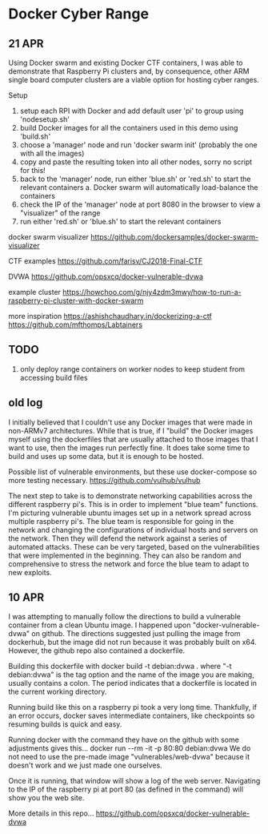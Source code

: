 # Docker Cyber Range

## 21 APR

Using Docker swarm and existing Docker CTF containers, I was able to demonstrate that Raspberry Pi clusters and, by consequence, other ARM single board computer clusters are a viable option for hosting cyber ranges.

Setup
1. setup each RPI with Docker and add default user 'pi' to group using 'nodesetup.sh'
2. build Docker images for all the containers used in this demo using 'build.sh'
3. choose a 'manager' node and run 'docker swarm init' (probably the one with all the images)
4. copy and paste the resulting token into all other nodes, sorry no script for this!
5. back to the 'manager' node, run either 'blue.sh' or 'red.sh' to start the relevant containers
	a. Docker swarm will automatically load-balance the containers
6. check the IP of the 'manager' node at port 8080 in the browser to view a "visualizer" of the range
7. run either 'red.sh' or 'blue.sh' to start the relevant containers

docker swarm visualizer
https://github.com/dockersamples/docker-swarm-visualizer

CTF examples
https://github.com/farisv/CJ2018-Final-CTF

DVWA
https://github.com/opsxcq/docker-vulnerable-dvwa

example cluster
https://howchoo.com/g/njy4zdm3mwy/how-to-run-a-raspberry-pi-cluster-with-docker-swarm

more inspiration
https://ashishchaudhary.in/dockerizing-a-ctf
https://github.com/mfthomps/Labtainers


## TODO

1. only deploy range containers on worker nodes to keep student from accessing build files

## old log

I initially believed that I couldn't use any Docker images that were made in non-ARMv7 architectures.
While that is true, if I "build" the Docker images myself using the dockerfiles that are usually attached to those images that I want to use, then the images run perfectly fine.
It does take some time to build and uses up some data, but it is enough to be hosted.

Possible list of vulnerable environments, but these use docker-compose so more testing necessary.
https://github.com/vulhub/vulhub

The next step to take is to demonstrate networking capabilities across the different raspberry pi's.
This is in order to implement "blue team" functions.
I'm picturing vulnerable ubuntu images set up in a network spread across multiple raspberry pi's.
The blue team is responsible for going in the network and changing the configurations of individual hosts and servers on the network.
Then they will defend the network against a series of automated attacks.
These can be very targeted, based on the vulnerabilities that were implemented in the beginning.
They can also be random and comprehensive to stress the network and force the blue team to adapt to new exploits.

## 10 APR

I was attempting to manually follow the directions to build a vulnerable container from a clean Ubuntu image.
I happened upon "docker-vulnerable-dvwa" on github.
The directions suggested just pulling the image from dockerhub, but the image did not run because it was probably built on x64.
However, the github repo also contained a dockerfile.

Building this dockerfile with
	docker build -t debian:dvwa .
where "-t debian:dvwa" is the tag option and the name of the image you are making, usually contains a colon.
The period indicates that a dockerfile is located in the current working directory.

Running build like this on a raspberry pi took a very long time.
Thankfully, if an error occurs, docker saves intermediate containers, like checkpoints so resuming builds is quick and easy.

Running docker with the command they have on the github with some adjustments gives this...
	docker run --rm -it -p 80:80 debian:dvwa
We do not need to use the pre-made image "vulnerables/web-dvwa" because it doesn't work and we just made one ourselves.

Once it is running, that window will show a log of the web server.
Navigating to the IP of the raspberry pi at port 80 (as defined in the command) will show you the web site.

More details in this repo...
https://github.com/opsxcq/docker-vulnerable-dvwa
